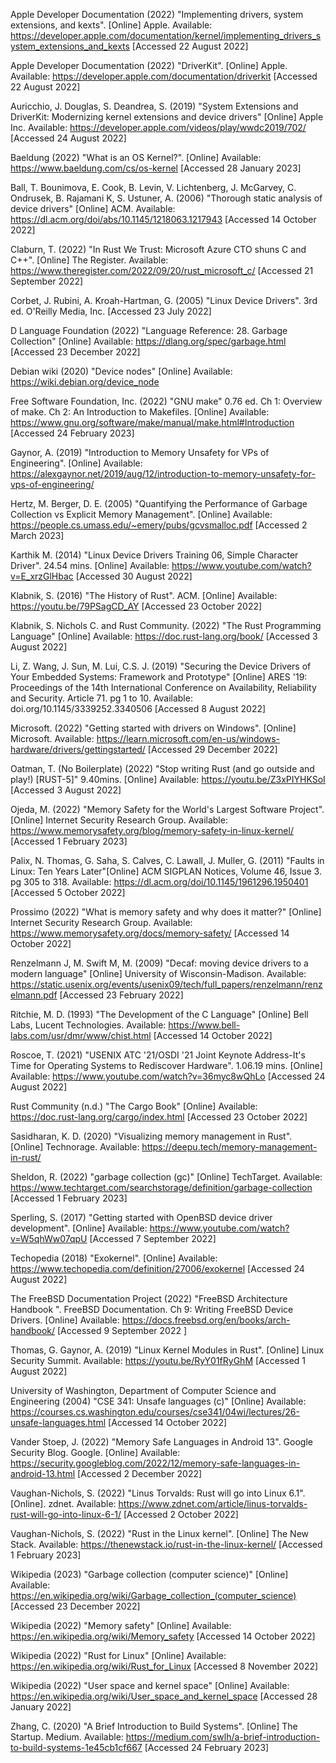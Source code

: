 Apple Developer Documentation (2022) "Implementing drivers, system extensions, and kexts". [Online] Apple. Available: https://developer.apple.com/documentation/kernel/implementing_drivers_system_extensions_and_kexts [Accessed 22 August 2022]

Apple Developer Documentation (2022) "DriverKit". [Online] Apple. Available: https://developer.apple.com/documentation/driverkit [Accessed 22 August 2022]

Auricchio, J. Douglas, S. Deandrea, S. (2019) "System Extensions and DriverKit: Modernizing kernel extensions and device drivers" [Online] Apple Inc. Available: https://developer.apple.com/videos/play/wwdc2019/702/ [Accessed 24 August 2022]

Baeldung (2022) "What is an OS Kernel?". [Online] Available: https://www.baeldung.com/cs/os-kernel [Accessed 28 January 2023]

Ball, T. Bounimova, E. Cook, B. Levin, V. Lichtenberg, J. McGarvey, C. Ondrusek, B. Rajamani K, S. Ustuner, A. (2006) "Thorough static analysis of device drivers" [Online] ACM. Available:
https://dl.acm.org/doi/abs/10.1145/1218063.1217943 [Accessed 14 October 2022]

Claburn, T. (2022) "In Rust We Trust: Microsoft Azure CTO shuns C and C++". [Online] The Register. Available: https://www.theregister.com/2022/09/20/rust_microsoft_c/ [Accessed 21 September 2022]

Corbet, J. Rubini, A. Kroah-Hartman, G. (2005) "Linux Device Drivers". 3rd ed. O'Reilly Media, Inc. [Accessed 23 July 2022]

D Language Foundation (2022) "Language Reference: 28. Garbage Collection" [Online] Available: https://dlang.org/spec/garbage.html [Accessed 23 December 2022]

Debian wiki (2020) "Device nodes" [Online] Available: https://wiki.debian.org/device_node

Free Software Foundation, Inc. (2022) "GNU make" 0.76 ed. Ch 1: Overview of make. Ch 2: An Introduction to Makefiles. [Online] Available: https://www.gnu.org/software/make/manual/make.html#Introduction [Accessed 24 February 2023]

Gaynor, A. (2019) "Introduction to Memory Unsafety for VPs of Engineering". [Online] Available: https://alexgaynor.net/2019/aug/12/introduction-to-memory-unsafety-for-vps-of-engineering/

Hertz, M. Berger, D. E. (2005) "Quantifying the Performance of Garbage Collection vs Explicit Memory Management". [Online] Available: https://people.cs.umass.edu/~emery/pubs/gcvsmalloc.pdf [Accessed 2 March 2023]

Karthik M. (2014) "Linux Device Drivers Training 06, Simple Character Driver". 24.54 mins. [Online] Available: https://www.youtube.com/watch?v=E_xrzGlHbac [Accessed 30 August 2022] 

Klabnik, S. (2016) "The History of Rust". ACM. [Online] Available: https://youtu.be/79PSagCD_AY [Accessed 23 October 2022]

Klabnik, S. Nichols C. and Rust Community. (2022) "The Rust Programming Language" [Online] Available: https://doc.rust-lang.org/book/ [Accessed 3 August 2022]

Li, Z. Wang, J. Sun, M. Lui, C.S. J. (2019) "Securing the Device Drivers of Your Embedded Systems: Framework and Prototype" [Online] ARES '19: Proceedings of the 14th International Conference on Availability, Reliability and Security. Article 71. pg 1 to 10. Available: doi.org/10.1145/3339252.3340506 [Accessed 8 August 2022]

Microsoft. (2022) "Getting started with drivers on Windows". [Online] Microsoft. Available: https://learn.microsoft.com/en-us/windows-hardware/drivers/gettingstarted/ [Accessed 29 December 2022]

Oatman, T. (No Boilerplate) (2022) "Stop writing Rust (and go outside and play!) [RUST-5]" 9.40mins. [Online] Available: https://youtu.be/Z3xPIYHKSoI [Accessed 3 August 2022]

Ojeda, M. (2022) "Memory Safety for the World's Largest Software Project". [Online] Internet Security Research Group. Available: https://www.memorysafety.org/blog/memory-safety-in-linux-kernel/ [Accessed 1 February 2023]

Palix, N. Thomas, G. Saha, S. Calves, C. Lawall, J. Muller, G. (2011) "Faults in Linux: Ten Years Later"[Online] ACM SIGPLAN Notices, Volume 46, Issue 3. pg 305 to 318. Available: https://dl.acm.org/doi/10.1145/1961296.1950401 [Accessed 5 October 2022]

Prossimo  (2022) "What is memory safety and why does it matter?" [Online] Internet Security Research Group. Available: https://www.memorysafety.org/docs/memory-safety/ [Accessed 14 October 2022]

Renzelmann J, M. Swift M, M. (2009) "Decaf: moving device drivers to a modern language" [Online] University of Wisconsin-Madison. Available: https://static.usenix.org/events/usenix09/tech/full_papers/renzelmann/renzelmann.pdf [Accessed 23 February 2022]

Ritchie, M. D. (1993) "The Development of the C Language" [Online] Bell Labs, Lucent Technologies. Available: https://www.bell-labs.com/usr/dmr/www/chist.html [Accessed 14 October 2022]

Roscoe, T. (2021) "USENIX ATC '21/OSDI '21 Joint Keynote Address-It's Time for Operating Systems to Rediscover Hardware". 1.06.19 mins. [Online] Available: https://www.youtube.com/watch?v=36myc8wQhLo [Accessed 24 August 2022]

Rust Community (n.d.) "The Cargo Book" [Online] Available: https://doc.rust-lang.org/cargo/index.html [Accessed 23 October 2022]

Sasidharan, K. D. (2020) "Visualizing memory management in Rust". [Online] Technorage. Available: https://deepu.tech/memory-management-in-rust/

Sheldon, R. (2022) "garbage collection (gc)"  [Online] TechTarget. Available: https://www.techtarget.com/searchstorage/definition/garbage-collection [Accessed 1 February 2023]

Sperling, S. (2017) "Getting started with OpenBSD device driver development". [Online] Available: https://www.youtube.com/watch?v=W5qhWw07qpU [Accessed  7 September 2022]

Techopedia (2018) "Exokernel". [Online] Available: https://www.techopedia.com/definition/27006/exokernel [Accessed 24 August 2022]

The FreeBSD Documentation Project (2022) "FreeBSD Architecture Handbook ". FreeBSD Documentation. Ch 9: Writing FreeBSD Device Drivers. [Online] Available: https://docs.freebsd.org/en/books/arch-handbook/ [Accessed 9 September 2022 ]

Thomas, G. Gaynor, A. (2019) "Linux Kernel Modules in Rust".  [Online] Linux Security Summit. Available: https://youtu.be/RyY01fRyGhM [Accessed 1 August 2022]

University of Washington, Department of Computer Science and Engineering (2004) "CSE 341: Unsafe languages (c)" [Online] Available: https://courses.cs.washington.edu/courses/cse341/04wi/lectures/26-unsafe-languages.html [Accessed 14 October 2022]

Vander Stoep, J. (2022) "Memory Safe Languages in Android 13". Google Security Blog. Google. [Online] Available: https://security.googleblog.com/2022/12/memory-safe-languages-in-android-13.html [Accessed 2 December 2022]

Vaughan-Nichols, S. (2022) "Linus Torvalds: Rust will go into Linux 6.1". [Online]. zdnet. Available: https://www.zdnet.com/article/linus-torvalds-rust-will-go-into-linux-6-1/ [Accessed 2 October 2022]

Vaughan-Nichols, S. (2022) "Rust in the Linux kernel". [Online] The New Stack. Available: https://thenewstack.io/rust-in-the-linux-kernel/ [Accessed 1 February 2023]

Wikipedia (2023)  "Garbage collection (computer science)" [Online] Available: https://en.wikipedia.org/wiki/Garbage_collection_(computer_science) [Accessed 23 December 2022]

Wikipedia (2022) "Memory safety" [Online] Available: https://en.wikipedia.org/wiki/Memory_safety [Accessed 14 October 2022]

Wikipedia (2022) "Rust for Linux" [Online] Available: https://en.wikipedia.org/wiki/Rust_for_Linux [Accessed 8 November 2022]

Wikipedia (2022) "User space and kernel space" [Online] Available: https://en.wikipedia.org/wiki/User_space_and_kernel_space [Accessed 28 January 2022]

Zhang, C. (2020) "A Brief Introduction to Build Systems". [Online] The Startup. Medium. Available: https://medium.com/swlh/a-brief-introduction-to-build-systems-1e45cb1cf667 [Accessed 24 February 2023]



